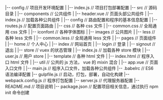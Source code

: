 |-- config                           // 项目开发环境配置
|   |-- index.js                     // 项目打包部署配置
|-- src                              // 源码目录
|   |-- components                   // 公共组件
|       |-- header.vue               // 页面头部公共组件
|       |-- index.js                 // 加载各种公共组件
|   |-- config                       // 路由配置和程序的基本信息配置
|       |-- routes.js                // 配置页面路由
|   |-- css                          // 各种 css 文件
|       |-- common.css               // 全局通用 css 文件
|   |-- iconfont                     // 各种字体图标
|   |-- images                       // 公共图片
|   |-- less                         // 各种 less 文件
|       |-- common.less              // 全局通用 less 文件
|   |-- pages                        // 页面组件
|       |-- home                     // 个人中心
|       |-- index                    // 网站首页
|       |-- login                    // 登录
|       |-- signout                  // 退出
|   |-- store                        // vuex 的状态管理
|       |-- index.js                 // 加载各种 store 模块
|       |-- user.js                  // 用户 store
|   |-- template                     // 各种 html 文件
|       |-- index.html               // 程序入口 html 文件
|   |-- util                         // 公共的 js 方法， vue 的 mixin 混合
|   |-- app.vue                      // 页面入口文件
|   |-- main.js                      // 程序入口文件，加载各种公共组件
|-- .babelrc                         // ES6 语法编译配置
|-- gulpfile.js                      // 启动，打包，部署，自动化构建
|-- webpack.config.js                // 程序打包配置
|-- server.js                        // 代理服务器配置
|-- README.md                        // 项目说明
|-- package.json                     // 配置项目相关信息，通过执行 npm init 命令创建